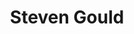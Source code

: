 ---
title: Steven Gould
author_slug: steven_gould
wikipedia_url: https://en.wikipedia.org/wiki/Steven_Gould
wikipedia_summary: |
  Steven Charles Gould is an American science fiction writer. He has written ten novels. His 1992 novel Jumper was adapted into a film released in 2008.
layout: author
---